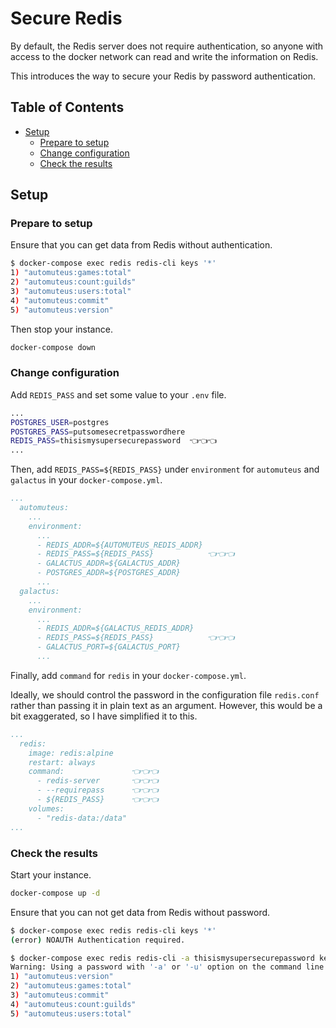 <!-- omit in toc -->
# Secure Redis

By default, the Redis server does not require authentication, so anyone with access to the docker network can read and write the information on Redis.

This introduces the way to secure your Redis by password authentication.

<!-- omit in toc -->
## Table of Contents

- [Setup](#setup)
  - [Prepare to setup](#prepare-to-setup)
  - [Change configuration](#change-configuration)
  - [Check the results](#check-the-results)

## Setup

### Prepare to setup

Ensure that you can get data from Redis without authentication.

```bash
$ docker-compose exec redis redis-cli keys '*'
1) "automuteus:games:total"
2) "automuteus:count:guilds"
3) "automuteus:users:total"
4) "automuteus:commit"
5) "automuteus:version"
```

Then stop your instance.

```bash
docker-compose down
```

### Change configuration

Add `REDIS_PASS` and set some value to your `.env` file.

```bash
...
POSTGRES_USER=postgres
POSTGRES_PASS=putsomesecretpasswordhere
REDIS_PASS=thisismysupersecurepassword  👈👈👈
...
```

Then, add `REDIS_PASS=${REDIS_PASS}` under `environment` for `automuteus` and `galactus` in your `docker-compose.yml`.

```yaml
...
  automuteus:
    ...
    environment:
      ...
      - REDIS_ADDR=${AUTOMUTEUS_REDIS_ADDR}
      - REDIS_PASS=${REDIS_PASS}            👈👈👈
      - GALACTUS_ADDR=${GALACTUS_ADDR}
      - POSTGRES_ADDR=${POSTGRES_ADDR}
      ...
  galactus:
    ...
    environment:
      ...
      - REDIS_ADDR=${GALACTUS_REDIS_ADDR}
      - REDIS_PASS=${REDIS_PASS}            👈👈👈
      - GALACTUS_PORT=${GALACTUS_PORT}
      ...
```

Finally, add `command` for `redis` in your `docker-compose.yml`.

Ideally, we should control the password in the configuration file `redis.conf` rather than passing it in plain text as an argument. However, this would be a bit exaggerated, so I have simplified it to this.

```yaml
...
  redis:
    image: redis:alpine
    restart: always
    command:               👈👈👈
      - redis-server       👈👈👈
      - --requirepass      👈👈👈
      - ${REDIS_PASS}      👈👈👈
    volumes:
      - "redis-data:/data"
...
```

### Check the results

Start your instance.

```bash
docker-compose up -d
```

Ensure that you can not get data from Redis without password.

```bash
$ docker-compose exec redis redis-cli keys '*'
(error) NOAUTH Authentication required.
```

```bash
$ docker-compose exec redis redis-cli -a thisismysupersecurepassword keys '*'
Warning: Using a password with '-a' or '-u' option on the command line interface may not be safe.
1) "automuteus:version"
2) "automuteus:games:total"
3) "automuteus:commit"
4) "automuteus:count:guilds"
5) "automuteus:users:total"
```
